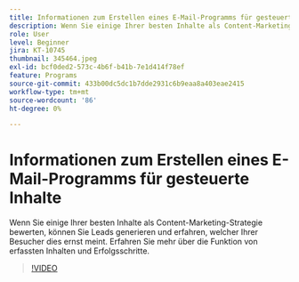 ```yaml
---
title: Informationen zum Erstellen eines E-Mail-Programms für gesteuerte Inhalte
description: Wenn Sie einige Ihrer besten Inhalte als Content-Marketing-Strategie bewerten, können Sie Leads generieren und erfahren, welcher Ihrer Besucher dies ernst meint. Erfahren Sie mehr über gepunktete Elemente.. (Beschreibungen sollten zwischen 60 und 160 Zeichen lang sein)
role: User
level: Beginner
jira: KT-10745
thumbnail: 345464.jpeg
exl-id: bcf0ded2-573c-4b6f-b41b-7e1d414f78ef
feature: Programs
source-git-commit: 433b00dc5dc1b7dde2931c6b9eaa8a403eae2415
workflow-type: tm+mt
source-wordcount: '86'
ht-degree: 0%

---
```


# Informationen zum Erstellen eines E-Mail-Programms für gesteuerte Inhalte

Wenn Sie einige Ihrer besten Inhalte als Content-Marketing-Strategie bewerten, können Sie Leads generieren und erfahren, welcher Ihrer Besucher dies ernst meint. Erfahren Sie mehr über die Funktion von erfassten Inhalten und Erfolgsschritte.

>[!VIDEO](https://video.tv.adobe.com/v/345464/?quality=12&learn=on)
